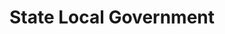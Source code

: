 ---
layout: page
title: 'State Local Government'
cover: /assets/images/big-data/big-data-cover.jpg/
---